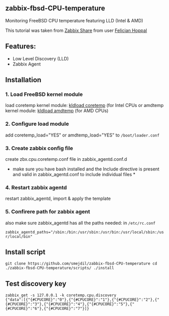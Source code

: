 ## zabbix-fbsd-CPU-temperature

Monitoring FreeBSD CPU temperature featuring LLD (Intel &amp; AMD) 

This tutorial was taken from [Zabbix Share](https://share.zabbix.com/operating-systems/freebsd/cpu-temperature-coretemp) from user [Felician Hoppal](https://share.zabbix.com/owner/felici)

## Features:

- Low Level Discovery (LLD)
- Zabbix Agent

## Installation
### 1. Load FreeBSD kernel module

load coretemp kernel module: [kldload coretemp](https://www.freebsd.org/cgi/man.cgi?coretemp) (for Intel CPUs or amdtemp kernel module: [kldload amdtemp](https://www.freebsd.org/cgi/man.cgi?query=amdtemp) (for AMD CPUs)

### 2. Configure load module
 
add coretemp_load="YES" or amdtemp_load="YES" to `/boot/loader.conf`

### 3. Create zabbix config file

create zbx.cpu.coretemp.conf file in zabbix_agentd.conf.d

* make sure you have bash installed and the Include directive is present and valid in zabbix_agentd.conf to include individual files *

### 4. Restart zabbix agentd

restart zabbix_agentd, import & apply the template

### 5. Confirere path for zabbix agent

also make sure zabbix_agentd has all the paths needed: in `/etc/rc.conf`

`zabbix_agentd_paths="/sbin:/bin:/usr/sbin:/usr/bin:/usr/local/sbin:/usr/local/bin"`

## Install script
`
git clone https://github.com/smejdil/zabbix-fbsd-CPU-temperature
cd ./zabbix-fbsd-CPU-temperature/scripts/
./install
`

## Test discovery key
`
zabbix_get -s 127.0.0.1 -k coretemp.cpu.discovery                                   
{"data":[{"{#CPUCORE}":"0"},{"{#CPUCORE}":"1"},{"{#CPUCORE}":"2"},{"{#CPUCORE}":"3"},{"{#CPUCORE}":"4"},{"{#CPUCORE}":"5"},{"{#CPUCORE}":"6"},{"{#CPUCORE}":"7"}]}
`


